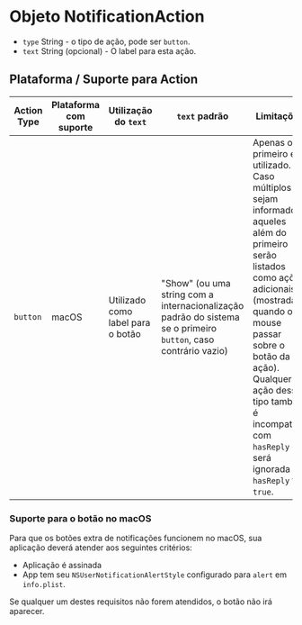 # Objeto NotificationAction

* `type` String - o tipo de ação, pode ser `button`.
* `text` String (opcional) - O label para esta ação.

## Plataforma / Suporte para Action

| Action Type | Plataforma com suporte | Utilização do `text`              | `text` padrão                                                                                                   | Limitações                                                                                                                                                                                                                                                                                     |
| ----------- | ---------------------- | --------------------------------- | --------------------------------------------------------------------------------------------------------------- | ---------------------------------------------------------------------------------------------------------------------------------------------------------------------------------------------------------------------------------------------------------------------------------------------- |
| `button`    | macOS                  | Utilizado como label para o botão | "Show" (ou uma string com a internacionalização padrão do sistema se o primeiro `button`, caso contrário vazio) | Apenas o primeiro é utilizado. Caso múltiplos sejam informados, aqueles além do primeiro serão listados como ações adicionais (mostradas quando o mouse passar sobre o botão da ação). Qualquer ação desse tipo também é incompatível com `hasReply` e será ignorada se `hasReply` for `true`. |

### Suporte para o botão no macOS

Para que os botões extra de notificações funcionem no macOS, sua aplicação deverá atender aos seguintes critérios:

* Aplicação é assinada
* App tem seu `NSUserNotificationAlertStyle` configurado para `alert` em `info.plist`.

Se qualquer um destes requisitos não forem atendidos, o botão não irá aparecer.
